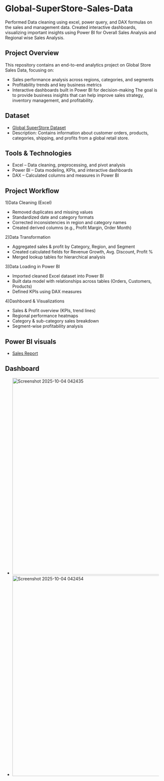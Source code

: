 # Global-SuperStore-Sales-Data
 Performed Data cleaning using excel, power query, and DAX formulas on the sales and management data. Created interactive dashboards, visualizing important insights using Power BI for Overall Sales Analysis and Regional wise Sales Analysis.

## Project Overview
This repository contains an end-to-end analytics project on Global Store Sales Data, focusing on:
- Sales performance analysis across regions, categories, and segments
- Profitability trends and key business metrics
- Interactive dashboards built in Power BI for decision-making
The goal is to provide business insights that can help improve sales strategy, inventory management, and profitability.

## Dataset
- <a href="https://github.com/Vedant2331/Vedant-Global-Store-Sales-Data/blob/main/Global_Superstore_Cleaned.xlsx">Global SuperStore Dataset</a>
- Description: Contains information about customer orders, products, categories, shipping, and profits from a global retail store.

## Tools & Technologies
- Excel – Data cleaning, preprocessing, and pivot analysis
- Power BI – Data modeling, KPIs, and interactive dashboards
- DAX – Calculated columns and measures in Power BI

## Project Workflow
1️)Data Cleaning (Excel)
- Removed duplicates and missing values
- Standardized date and category formats
- Corrected inconsistencies in region and category names
- Created derived columns (e.g., Profit Margin, Order Month)

2️)Data Transformation
- Aggregated sales & profit by Category, Region, and Segment
- Created calculated fields for Revenue Growth, Avg. Discount, Profit %
- Merged lookup tables for hierarchical analysis

3️)Data Loading in Power BI
- Imported cleaned Excel dataset into Power BI
- Built data model with relationships across tables (Orders, Customers, Products)
- Defined KPIs using DAX measures

4️)Dashboard & Visualizations
- Sales & Profit overview (KPIs, trend lines)
- Regional performance heatmaps
- Category & sub-category sales breakdown
- Segment-wise profitability analysis

## Power BI visuals 
- <a href="https://github.com/Vedant2331/Vedant-Global-Store-Sales-Data/blob/main/Sales%20Dashboard.pbix">Sales Report</a>

## Dashboard
- <img width="1165" height="643" alt="Screenshot 2025-10-04 042435" src="https://github.com/user-attachments/assets/41d83e07-f6a3-48c4-bc71-b9c6c7a68756" />
- <img width="1160" height="656" alt="Screenshot 2025-10-04 042454" src="https://github.com/user-attachments/assets/9f76e4b6-b6a3-419d-a8fe-3ae35f1cc438" />



